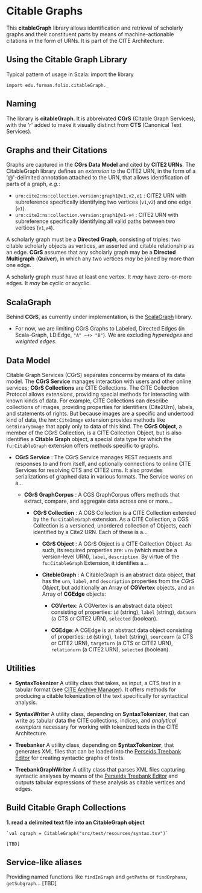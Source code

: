# Citable Graphs

This **citableGraph** library allows identification and retrieval of scholarly graphs and their constituent parts by means of machine-actionable citations in the form of URNs. It is part of the CITE Architecture.

## Using the Citable Graph Library

Typical pattern of usage in Scala: import the library

    import edu.furman.folio.citableGraph._


## Naming

The library is **citableGraph**. It is abbreivated **CGrS** (Citable Graph Services), with the 'r' added to make it visually distinct from **CTS** (Canonical Text Services).

## Graphs and their Citations

Graphs are captured in the **CGrs Data Model** and cited by **CITE2 URNs**. The CitableGraph library defines an *extension* to the CITE2 URN, in the form of a '@'-delimited annotation attached to the URN, that allows identification of parts of a graph, *e.g.*:

- `urn:cite2:ns:collection.version:graph1@v1,v2,e1` : CITE2 URN with subreference specifically identifying two vertices (`v1`,`v2`) and one edge (`e1`).
- `urn:cite2:ns:collection.version:graph1@v1-v4` : CITE2 URN with subreference specifically identifying all valid paths between two vertices (`v1`,`v4`).

A scholarly graph must be a **Directed Graph**, consisting of triples: two citable scholarly objects as vertices, an asserted and citable relationship as an edge. **CGrS** assumes that any scholarly graph may be a **Directed Multigraph** (**Quiver**), in which any two vertices *may* be joined by more than one edge.

A scholarly graph *must* have at least one vertex. It *may* have zero-or-more edges. It *may* be cyclic or acyclic.

## ScalaGraph

Behind **CGrS**, as currently under implementation, is the [ScalaGraph](http://www.scala-graph.org) library.

- For now, we are limiting CGrS Graphs to Labeled, Directed Edges (in Scala-Graph, LDiEdge, `"A" ~+> "B"`). We are excluding *hyperedges* and *weighted edges*.


## Data Model

Citable Graph Services (CGrS) separates concerns by means of its data model. The **CGrS Service** manages interaction with users and other online services; **CGrS Collections** are CITE Collections. The CITE Collection Protocol allows *extensions*, providing special methods for interacting with known kinds of data. For example, CITE Collections can describe collections of images, providing properties for identifiers (Cite2Urn), labels, and statements of rights. But because images are a specific and undertood kind of data, the `hmt:CiteImage` extension provides methods like `GetBinaryImage` that apply only to data of this kind. The **CGrS Object**, a member of the CGrS Collection, is a CITE Collection Object, but is also identifies a **Citable Graph** object, a special data type for which the `fu:CitableGraph` extension offers methods specific to graphs.

- **CGrS Service** : The CGrS Service manages REST requests and responses to and from itself, and optionally connections to online CITE Services for resolving CTS and CITE2 urns. It also provides serializations of graphed data in various formats. The Service works on a…

	- **CGrS GraphCorpus** : A CGS GraphCorpus offers methods that extract, compare, and aggregate data across one or more…

		- **CGrS Collection** : A CGS Collection is a CITE Collection extended by the 	`fu:CitableGraph` extension. As a CITE Collection, a CGS Collection is a versioned, unordered collection of Objects, each identified by a Cite2 URN. Each of these is a…

			- **CGrS Object** : A CGrS Object is a CITE Collection Object. As such, its required properties are: `urn` (which must be a version-level URN), `label`, `description`. By virtue of the `fu:CitableGraph` Extension, it identifies a…

			- **CitebleGraph** : A CitableGraph is an abstract data object, that has the `urn`, `label`, and `description` properties from the *CGrS Object*, but additionally an Array of **CGVertex** objects, and an Array of **CGEdge** objects:

				- **CGVertex**: A CGVertex is an abstract data object consisting of properties: `id` (string), `label` (string), `dataurn` (a CTS or CITE2 URN), `selected` (boolean).

				- **CGEdge**: A CGEdge is an abstract data object consisting of properties: `id` (string), `label` (string), `sourceurn` (a CTS or CITE2 URN), `targeturn` (a CTS or CITE2 URN), `relationurn` (a CITE2 URN), `selected` (boolean).

## Utilities

- **SyntaxTokenizer** A utility class that takes, as input, a CTS text in a tabular format (see [CITE Archive Manager](https://github.com/cite-architecture/cite-archive-manager)).  It offers methods for producing a citable tokenization of the text specifically for syntactical analysis.

- **SyntaxWriter** A utility class, depending on **SyntaxTokenizer**, that can write as tabular data the CITE collections, indices, and *analytical exemplars* necessary for working with tokenized texts in the CITE Architecture.

- **Treebanker** A utility class, depending on **SyntaxTokenizer**, that generates XML files that can be loaded into the [Perseids Treebank Editor](http://sosol.perseids.org/sosol/) for creating syntactic graphs of texts.

- **TreebankGraphWriter** A utility class that parses XML files capturing syntactic analyses by means of the [Perseids Treebank Editor](http://sosol.perseids.org/sosol/) and outputs tabular expressions of these analysis as citable vertices and edges.

## Build Citable Graph Collections

**1. read a delimited text file into an CitableGraph object**

    `val cgraph = CitableGraph("src/test/resources/syntax.tsv")`

    [TBD]

## Service-like aliases

Providing named functions like `findInGraph` and `getPaths` or `findOrphans`, `getSubgraph`… [TBD]
